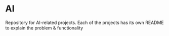# AI
Repository for AI-related projects. Each of the projects has its own README to explain the problem &amp; functionality
